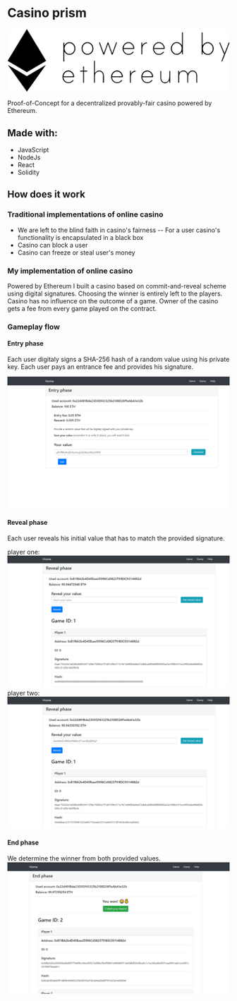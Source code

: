 
# Casino prism

[![N|Solid](Screenshots/ethereum_banner.png)](https://www.ethereum.org)

Proof-of-Concept for a decentralized provably-fair casino powered by Ethereum.

## Made with:
- JavaScript
- NodeJs
- React
- Solidity
## How does it work
### Traditional implementations of online casino
- We are left to the blind faith in casino's fairness
-- For a user casino's functionality is encapsulated in a black box
- Casino can block a user
- Casino can freeze or steal user's money

### My implementation of online casino
Powered by Ethereum I built a casino based on commit-and-reveal scheme using digital signatures.
Choosing the winner is entirely left to the players. Casino has no influence on the outcome of a game.
Owner of the casino gets a fee from every game played on the contract.

### Gameplay flow
#### Entry phase
Each user digitaly signs a SHA-256 hash of a random value using his private key.
Each user pays an entrance fee and provides his signature.

[![](Screenshots/Enter.gif)]()

#### Reveal phase
Each user reveals his initial value that has to match the provided signature.

player one:
[![](Screenshots/RevealOne.gif)]()
player two:
[![](Screenshots/RevealTwo.gif)]()
#### End phase
We determine the winner from both provided values.
[![](Screenshots/TakeReward.gif)]()

